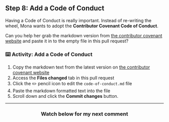 ## Step 8: Add a Code of Conduct

Having a Code of Conduct is really important. Instead of re-writing the wheel, Mona wants to adopt the **Contributor Covenant Code of Conduct**.

Can you help her grab the markdown version from [the contributor covenant website](https://www.contributor-covenant.org/) and paste it in to the empty file in this pull request?

### :keyboard: Activity: Add a Code of Conduct

1. Copy the markdown text from the latest version on [the contributor covenant website](https://www.contributor-covenant.org/version/1/4/code-of-conduct.md)
1. Access the **Files changed** tab in this pull request
1. Click the :pencil2: pencil icon to edit the `code-of-conduct.md` file
1. Paste the markdown formatted text into the file
1. Scroll down and click the **Commit changes** button.

<hr>
<h3 align="center">Watch below for my next comment</h3>
